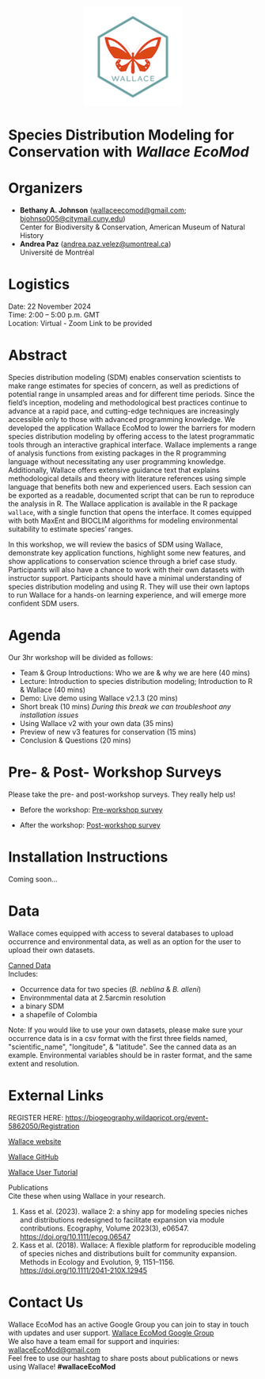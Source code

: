 <div align="center">
	<img src="logo.png" width="200">
</div>

# Species Distribution Modeling for Conservation with *Wallace EcoMod*

# Organizers

-   **Bethany A. Johnson** (wallaceecomod@gmail.com; bjohnso005@citymail.cuny.edu)  
    Center for Biodiversity & Conservation, American Museum of Natural History  
-   **Andrea Paz** (andrea.paz.velez@umontreal.ca)  
    Université de Montréal

# Logistics
Date: 22 November 2024  
Time: 2:00 – 5:00 p.m. GMT  
Location: Virtual - Zoom Link to be provided  

# Abstract
Species distribution modeling (SDM) enables conservation scientists to make range
estimates for species of concern, as well as predictions of potential range in unsampled areas
and for different time periods. Since the field’s inception, modeling and methodological best
practices continue to advance at a rapid pace, and cutting-edge techniques are increasingly
accessible only to those with advanced programming knowledge. We developed the application
Wallace EcoMod to lower the barriers for modern species distribution modeling by offering
access to the latest programmatic tools through an interactive graphical interface. Wallace
implements a range of analysis functions from existing packages in the R programming
language without necessitating any user programming knowledge. Additionally, Wallace offers
extensive guidance text that explains methodological details and theory with literature
references using simple language that benefits both new and experienced users. Each session
can be exported as a readable, documented script that can be run to reproduce the analysis in
R. The Wallace application is available in the R package `wallace`, with a single function that
opens the interface. It comes equipped with both MaxEnt and BIOCLIM algorithms for modeling
environmental suitability to estimate species’ ranges.  

In this workshop, we will review the basics of SDM using Wallace, demonstrate key application
functions, highlight some new features, and show applications to conservation science through
a brief case study. Participants will also have a chance to work with their own datasets with
instructor support. Participants should have a minimal understanding of species distribution
modeling and using R. They will use their own laptops to run Wallace for a hands-on learning
experience, and will emerge more confident SDM users.  

# Agenda
Our 3hr workshop will be divided as follows:
-   Team & Group Introductions: Who we are & why we are here (40 mins)
-   Lecture: Introduction to species distribution modeling; Introduction to R & Wallace (40 mins)
-   Demo: Live demo using Wallace v2.1.3 (20 mins)
-   Short break (10 mins) *During this break we can troubleshoot any installation issues*
-   Using Wallace v2 with your own data (35 mins)
-   Preview of new v3 features for conservation (15 mins)
-   Conclusion & Questions (20 mins)

# Pre- & Post- Workshop Surveys

Please take the pre- and post-workshop surveys. They really help us!

-   Before the workshop: <a href="https://forms.gle/MSMMiShENFYePt6N8" target="_blank">Pre-workshop survey</a>

-   After the workshop: <a href="https://forms.gle/mpxaP5Ypskjjqq7A8" target="_blank">Post-workshop survey</a>

# Installation Instructions
Coming soon...

# Data
Wallace comes equipped with access to several databases to upload occurrence and environmental data, as well as an option for the user to upload their own datasets.  

<a href="https://drive.google.com/drive/folders/1oqBpCfFLlUUAMtg_63JUX5jpfGgdnw20?usp=sharing" target="_blank">Canned Data</a>  
Includes:  
- Occurrence data for two species (*B. neblina* & *B. alleni*)  
- Environmmental data at 2.5arcmin resolution  
- a binary SDM  
- a shapefile of Colombia

Note: If you would like to use your own datasets, please make sure your occurrence data is in a csv format with the first three fields named, "scientific_name", "longitude", & "latitude". See the canned data as an example. Environmental variables should be in raster format, and the same extent and resolution.


# External Links

REGISTER HERE: https://biogeography.wildapricot.org/event-5862050/Registration

<a href="https://wallaceecomod.github.io/" target="_blank">Wallace website</a>  

<a href="https://github.com/wallaceEcoMod" target="_blank">Wallace GitHub</a>  

<a href="https://wallaceecomod.github.io/wallace/articles/tutorial-v2.html" target="_blank">Wallace User Tutorial</a>  

Publications  
Cite these when using Wallace in your research.  
1.  Kass et al. (2023). wallace 2: a shiny app for modeling species niches and distributions redesigned to facilitate expansion via module contributions. Ecography, Volume 2023(3), e06547. <a href="https://doi.org/10.1111/ecog.06547" target="_blank">https://doi.org/10.1111/ecog.06547</a> 
2. Kass et al. (2018). Wallace: A flexible platform for reproducible modeling of species niches and distributions built for community expansion. Methods in Ecology and Evolution, 9, 1151–1156. <a href="https://doi.org/10.1111/2041-210X.12945" target="_blank">https://doi.org/10.1111/2041-210X.12945</a>  

# Contact Us
Wallace EcoMod has an active Google Group you can join to stay in touch with updates and user support.  <a href="https://groups.google.com/g/wallaceecomod" target="_blank">Wallace EcoMod Google Group</a>  
We also have a team email for support and inquiries: wallaceEcoMod@gmail.com  
Feel free to use our hashtag to share posts about publications or news using Wallace! **#wallaceEcoMod**

